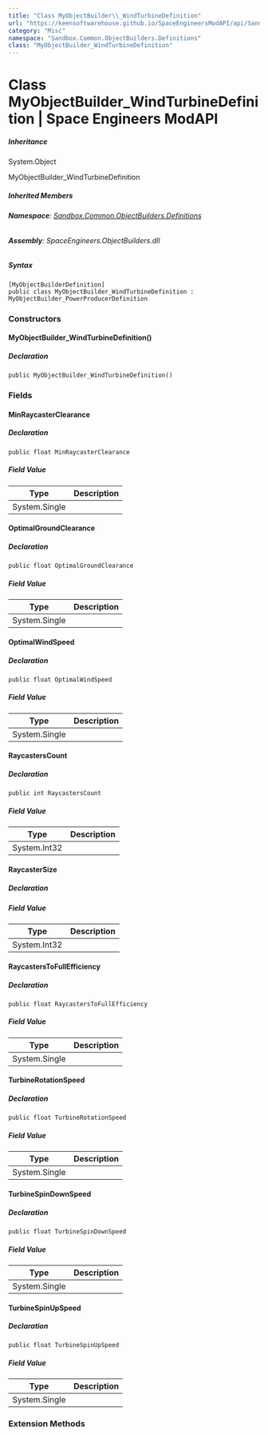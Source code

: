 ```yaml
---
title: "Class MyObjectBuilder\\_WindTurbineDefinition"
url: "https://keensoftwarehouse.github.io/SpaceEngineersModAPI/api/Sandbox.Common.ObjectBuilders.Definitions.MyObjectBuilder_WindTurbineDefinition.html"
category: "Misc"
namespace: "Sandbox.Common.ObjectBuilders.Definitions"
class: "MyObjectBuilder_WindTurbineDefinition"
---
```


# Class MyObjectBuilder\_WindTurbineDefinition | Space Engineers ModAPI

##### Inheritance

System.Object

MyObjectBuilder\_WindTurbineDefinition

##### Inherited Members

###### **Namespace**: [Sandbox.Common.ObjectBuilders.Definitions](https://keensoftwarehouse.github.io/SpaceEngineersModAPI/api/Sandbox.Common.ObjectBuilders.Definitions.html)

###### **Assembly**: SpaceEngineers.ObjectBuilders.dll

##### Syntax

```
[MyObjectBuilderDefinition]
public class MyObjectBuilder_WindTurbineDefinition : MyObjectBuilder_PowerProducerDefinition
```

### Constructors

#### MyObjectBuilder\_WindTurbineDefinition()

##### Declaration

```
public MyObjectBuilder_WindTurbineDefinition()
```

### Fields

#### MinRaycasterClearance

##### Declaration

```
public float MinRaycasterClearance
```

##### Field Value

| Type | Description |
| --- | --- |
| System.Single |     |

#### OptimalGroundClearance

##### Declaration

```
public float OptimalGroundClearance
```

##### Field Value

| Type | Description |
| --- | --- |
| System.Single |     |

#### OptimalWindSpeed

##### Declaration

```
public float OptimalWindSpeed
```

##### Field Value

| Type | Description |
| --- | --- |
| System.Single |     |

#### RaycastersCount

##### Declaration

```
public int RaycastersCount
```

##### Field Value

| Type | Description |
| --- | --- |
| System.Int32 |     |

#### RaycasterSize

##### Declaration

##### Field Value

| Type | Description |
| --- | --- |
| System.Int32 |     |

#### RaycastersToFullEfficiency

##### Declaration

```
public float RaycastersToFullEfficiency
```

##### Field Value

| Type | Description |
| --- | --- |
| System.Single |     |

#### TurbineRotationSpeed

##### Declaration

```
public float TurbineRotationSpeed
```

##### Field Value

| Type | Description |
| --- | --- |
| System.Single |     |

#### TurbineSpinDownSpeed

##### Declaration

```
public float TurbineSpinDownSpeed
```

##### Field Value

| Type | Description |
| --- | --- |
| System.Single |     |

#### TurbineSpinUpSpeed

##### Declaration

```
public float TurbineSpinUpSpeed
```

##### Field Value

| Type | Description |
| --- | --- |
| System.Single |     |

### Extension Methods